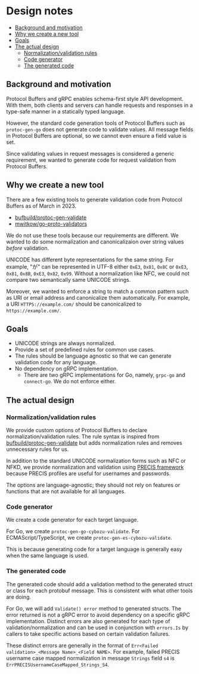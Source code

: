 # Design notes

- [Background and motivation](#background-and-motivation)
- [Why we create a new tool](#why-we-create-a-new-tool)
- [Goals](#goals)
- [The actual design](#the-actual-design)
  - [Normalization/validation rules](#normalizationvalidation-rules)
  - [Code generator](#code-generator)
  - [The generated code](#the-generated-code)

## Background and motivation

Protocol Buffers and gRPC enables schema-first style API development.
With them, both clients and servers can handle requests and responses
in a type-safe manner in a statically typed language.

However, the standard code generation tools of Protocol Buffers such
as `protoc-gen-go` does not generate code to validate values. All
message fields in Protocol Buffers are optional, so we cannot even
ensure a field value is set.

Since validating values in request messages is considered a generic
requirement, we wanted to generate code for request validation from
Protocol Buffers.

## Why we create a new tool

There are a few existing tools to generate validation code from Protocol
Buffers as of March in 2023.

- [bufbuild/protoc-gen-validate][PGV]
- [mwitkow/go-proto-validators][go-proto-validators]

We do not use these tools because our requirements are different.
We wanted to do some normalization and canonicalizaion over string values
_before_ validation.

UNICODE has different byte representations for the same string. For example,
"が" can be represented in UTF-8 either `0xE3`, `0x81`, `0x8C` or
`0xE3`, `0x81`, `0x8B`, `0xE3`, `0x82`, `0x99`. Without a normalization like
NFC, we could not compare two semantically same UNICODE strings.

Moreover, we wanted to enforce a string to match a common pattern such as URI
or email address and canonicalize them automatically. For example,
a URI `HTTPS://example.com/` should be canonicalized to `https://example.com/`.

## Goals

- UNICODE strings are always normalized.
- Provide a set of predefined rules for common use cases.
- The rules should be language agnostic so that we can generate validation code for any language.
- No dependency on gRPC implementation.
    - There are two gRPC implementations for Go, namely, `grpc-go` and `connect-go`. We do not enforce either.

## The actual design

### Normalization/validation rules

We provide custom options of Protocol Buffers to declare
normalization/validation rules. The rule syntax is inspired from
[bufbuild/protoc-gen-validate][PGV] but adds normalization rules and removes
unnecessary rules for us.

In addition to the standard UNICODE normalization forms such as NFC or NFKD,
we provide normalization and validation using [PRECIS framework][PRECIS]
because PRECIS profiles are useful for usernames and passwords.

The options are language-agnostic; they should not rely on features or
functions that are not available for all languages.

### Code generator

We create a code generator for each target language.

For Go, we create `protoc-gen-go-cybozu-validate`.
For ECMAScript/TypeScript, we create `protoc-gen-es-cybozu-validate`.

This is because generating code for a target language is generally easy
when the same language is used.

### The generated code

The generated code should add a validation method to the generated struct or
class for each protobuf message. This is consistent with what other tools
are doing.

For Go, we will add `Validate() error` method to generated structs.
The error returned is not a gRPC error to avoid dependency on a specific
gRPC implementation. Distinct errors are also generated for each type of
validation/normalization and can be used in conjunction with `errors.Is` 
by callers to take specific actions based on certain validation failures.

These distinct errors are generally in the format of 
`Err<Failed validation>_<Message Name>_<Field NAME>`. For example, failed
PRECIS username case mapped normalization in message `Strings` field `s4`
is `ErrPRECISUsernameCaseMapped_Strings_S4`.

[PGV]: https://github.com/bufbuild/protoc-gen-validate
[go-proto-validators]: https://github.com/mwitkow/go-proto-validators
[PRECIS]: https://www.rfc-editor.org/rfc/rfc8264.html
